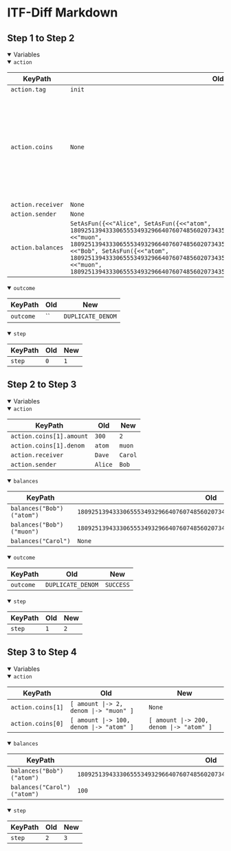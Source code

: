 # ITF-Diff Markdown

## Step 1 to Step 2

<details open>

<summary>Variables</summary>

<details open>

<summary><code>action</code></summary>


|KeyPath|Old|New|
|-|-|-|
|`action.tag`|`init`|`send`|
|`action.coins`|`None`|`<<[ amount \|-> 100, denom \|-> "atom" ], [ amount \|-> 300, denom \|-> "atom" ]>>`|
|`action.receiver`|`None`|`"Dave"`|
|`action.sender`|`None`|`"Alice"`|
|`action.balances`|`SetAsFun({<<"Alice", SetAsFun({<<"atom", 1809251394333065553493296640760748560207343510400633813116524750123642650623>>, <<"muon", 1809251394333065553493296640760748560207343510400633813116524750123642650623>>})>>, <<"Bob", SetAsFun({<<"atom", 1809251394333065553493296640760748560207343510400633813116524750123642650623>>, <<"muon", 1809251394333065553493296640760748560207343510400633813116524750123642650623>>})>>})`|`None`|

</details>
<details open>

<summary><code>outcome</code></summary>


|KeyPath|Old|New|
|-|-|-|
|`outcome`|``|`DUPLICATE_DENOM`|

</details>
<details open>

<summary><code>step</code></summary>


|KeyPath|Old|New|
|-|-|-|
|`step`|`0`|`1`|

</details>

</details>

## Step 2 to Step 3

<details open>

<summary>Variables</summary>

<details open>

<summary><code>action</code></summary>


|KeyPath|Old|New|
|-|-|-|
|`action.coins[1].amount`|`300`|`2`|
|`action.coins[1].denom`|`atom`|`muon`|
|`action.receiver`|`Dave`|`Carol`|
|`action.sender`|`Alice`|`Bob`|

</details>
<details open>

<summary><code>balances</code></summary>


|KeyPath|Old|New|
|-|-|-|
|`balances("Bob")("atom")`|`1809251394333065553493296640760748560207343510400633813116524750123642650623`|`1809251394333065553493296640760748560207343510400633813116524750123642650523`|
|`balances("Bob")("muon")`|`1809251394333065553493296640760748560207343510400633813116524750123642650623`|`1809251394333065553493296640760748560207343510400633813116524750123642650621`|
|`balances("Carol")`|`None`|`SetAsFun({<<"atom", 100>>, <<"muon", 2>>})`|

</details>
<details open>

<summary><code>outcome</code></summary>


|KeyPath|Old|New|
|-|-|-|
|`outcome`|`DUPLICATE_DENOM`|`SUCCESS`|

</details>
<details open>

<summary><code>step</code></summary>


|KeyPath|Old|New|
|-|-|-|
|`step`|`1`|`2`|

</details>

</details>

## Step 3 to Step 4

<details open>

<summary>Variables</summary>

<details open>

<summary><code>action</code></summary>


|KeyPath|Old|New|
|-|-|-|
|`action.coins[1]`|`[ amount \|-> 2, denom \|-> "muon" ]`|`None`|
|`action.coins[0]`|`[ amount \|-> 100, denom \|-> "atom" ]`|`[ amount \|-> 200, denom \|-> "atom" ]`|

</details>
<details open>

<summary><code>balances</code></summary>


|KeyPath|Old|New|
|-|-|-|
|`balances("Bob")("atom")`|`1809251394333065553493296640760748560207343510400633813116524750123642650523`|`1809251394333065553493296640760748560207343510400633813116524750123642650323`|
|`balances("Carol")("atom")`|`100`|`300`|

</details>
<details open>

<summary><code>step</code></summary>


|KeyPath|Old|New|
|-|-|-|
|`step`|`2`|`3`|

</details>

</details>


